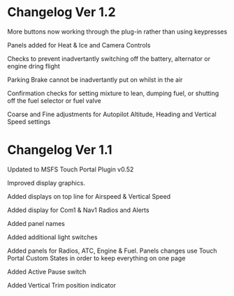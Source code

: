 # Changelog Ver 1.2

More buttons now working through the plug-in rather than using keypresses

Panels added for Heat & Ice and Camera Controls

Checks to prevent inadvertantly switching off the battery, alternator or engine dring flight

Parking Brake cannot be inadvertantly put on whilst in the air

Confirmation checks for setting mixture to lean, dumping fuel, or shutting off the fuel selector or fuel valve

Coarse and Fine adjustments for Autopilot Altitude, Heading and Vertical Speed settings




# Changelog Ver 1.1

Updated to MSFS Touch Portal Plugin v0.52

Improved display graphics.

Added displays on top line for Airspeed & Vertical Speed

Added display for Com1 & Nav1 Radios and Alerts

Added panel names

Added additional light switches

Added panels for Radios, ATC, Engine & Fuel. Panels changes use Touch Portal Custom States in order to keep everything on one page

Added Active Pause switch

Added Vertical Trim position indicator
